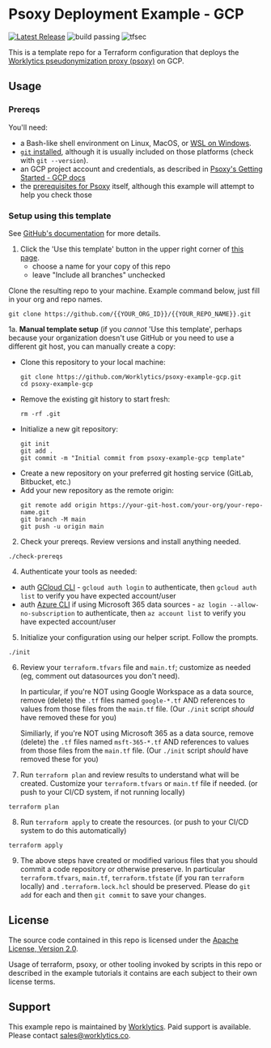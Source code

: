 # Psoxy Deployment Example - GCP

[![Latest Release](https://img.shields.io/github/v/release/Worklytics/psoxy-example-gcp)](https://github.com/Worklytics/psoxy-example-gcp/releases/latest)
![build passing](https://img.shields.io/github/actions/workflow/status/Worklytics/psoxy-example-gcp/terraform_validate.yaml?label=build%20passing)
![tfsec](https://img.shields.io/github/actions/workflow/status/Worklytics/psoxy-example-gcp/tfsec.yml?label=tfsec)

This is a template repo for a Terraform configuration that deploys the [Worklytics pseudonymization
proxy (psoxy)](https://github.com/Worklytics/psoxy) on GCP.

## Usage

### Prereqs

You'll need:
- a Bash-like shell environment on Linux, MacOS, or [WSL on Windows](https://learn.microsoft.com/en-us/windows/wsl/install).
- [`git` installed](https://git-scm.com/book/en/v2/Getting-Started-Installing-Git), although it
  is usually included on those platforms (check with `git --version`).
- an GCP project account and credentials, as described in [Psoxy's Getting Started - GCP docs](https://github.com/Worklytics/psoxy/blob/v0.4.37/docs/gcp/getting-started.md)
- the [prerequisites for Psoxy](https://github.com/Worklytics/psoxy/blob/v0.4.37/README.md#prerequisites)
  itself, although this example will attempt to help you check those

### Setup using this template

See [GitHub's documentation](https://help.github.com/en/github/creating-cloning-and-archiving-repositories/creating-a-repository-from-a-template)
for more details.

1. Click the 'Use this template' button in the upper right corner of [this page](https://github.com/Worklytics/psoxy-example-gcp).
    - choose a name for your copy of this repo
    - leave "Include all branches" unchecked

Clone the resulting repo to your machine.  Example command below, just fill in your org and repo names.

```shell
git clone https://github.com/{{YOUR_ORG_ID}}/{{YOUR_REPO_NAME}}.git
```

1a. **Manual template setup** (if you *cannot* 'Use this template', perhaps because your organization doesn't use GitHub or you need to use a different git host, you can manually create a copy:
   - Clone this repository to your local machine:
     ```shell
     git clone https://github.com/Worklytics/psoxy-example-gcp.git
     cd psoxy-example-gcp
     ```
   - Remove the existing git history to start fresh:
     ```shell
     rm -rf .git
     ```
   - Initialize a new git repository:
     ```shell
     git init
     git add .
     git commit -m "Initial commit from psoxy-example-gcp template"
     ```
   - Create a new repository on your preferred git hosting service (GitLab, Bitbucket, etc.)
   - Add your new repository as the remote origin:
     ```shell
     git remote add origin https://your-git-host.com/your-org/your-repo-name.git
     git branch -M main
     git push -u origin main
     ```

2. Check your prereqs. Review versions and install anything needed.

```shell
./check-prereqs
```

4. Authenticate your tools as needed:

  - auth [GCloud CLI](https://cloud.google.com/sdk/docs/authorizing) - `gcloud auth login` to authenticate, then `gcloud auth list` to verify you have expected account/user
  - auth [Azure CLI](https://learn.microsoft.com/en-us/cli/azure/authenticate-azure-cli) if using Microsoft 365 data sources  - `az login --allow-no-subscription` to authenticate, then `az account list` to verify you have expected account/user

5. Initialize your configuration using our helper script. Follow the prompts.

```shell
./init
```


6. Review your `terraform.tfvars` file and `main.tf`; customize as needed (eg, comment out
   datasources you don't need).

   In particular, if you're NOT using Google Workspace as a data source, remove (delete) the `.tf`
   files named `google-*.tf` AND references to values from those files from the `main.tf` file.
   (Our `./init` script *should* have removed these for you)

   Similiarly, if you're NOT using Microsoft 365 as a data source, remove (delete) the `.tf`
   files named `msft-365-*.tf` AND references to values from those files from the `main.tf` file.
   (Our `./init` script *should* have removed these for you)


7. Run `terraform plan` and review results to understand what will be created. Customize your
   `terraform.tfvars` or `main.tf` file if needed. (or push to your CI/CD system, if not running
   locally)

```shell
terraform plan
```

8. Run `terraform apply` to create the resources. (or push to your CI/CD system to do this
   automatically)
```shell
terraform apply
```

9. The above steps have created or modified various files that you should commit a code repository
   or otherwise preserve. In particular `terraform.tfvars`, `main.tf`, `terraform.tfstate` (if you
   ran `terraform` locally) and `.terraform.lock.hcl` should be preserved. Please do `git add` for
   each and then `git commit` to save your changes.

## License

The source code contained in this repo is licensed under the [Apache License, Version 2.0](LICENSE).

Usage of terraform, psoxy, or other tooling invoked by scripts in this repo or described in the
example tutorials it contains are each subject to their own license terms.

## Support

This example repo is maintained by [Worklytics](https://worklytics.co). Paid support is available.
Please contact [sales@worklytics.co](mailto:sales@worklytics.co).
